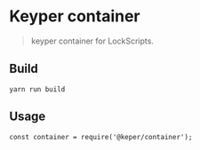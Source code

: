 # Keyper container

> keyper container for LockScripts.

## Build

```
yarn run build
```

## Usage

```
const container = require('@keper/container');
```
